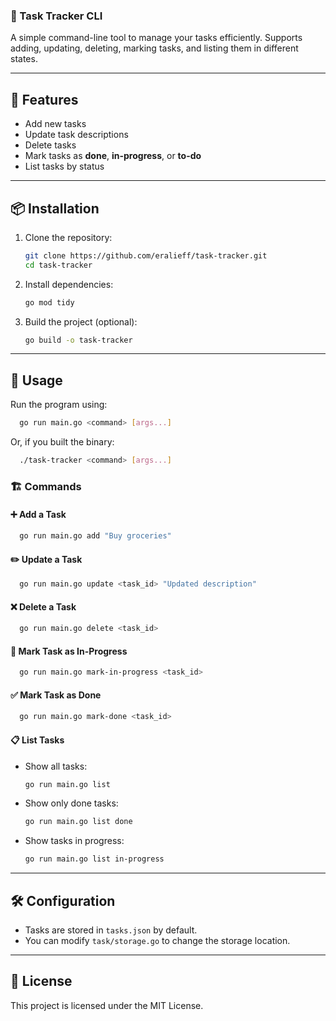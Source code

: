 ### 📝 Task Tracker CLI

A simple command-line tool to manage your tasks efficiently. Supports adding, updating, deleting, marking tasks, and listing them in different states.

---

## 🚀 Features
- Add new tasks
- Update task descriptions
- Delete tasks
- Mark tasks as **done**, **in-progress**, or **to-do**
- List tasks by status

---

## 📦 Installation

1. Clone the repository:
   ```sh
   git clone https://github.com/eralieff/task-tracker.git
   cd task-tracker  
   ```  
2. Install dependencies:
   ```sh
   go mod tidy  
   ```  
3. Build the project (optional):
   ```sh
   go build -o task-tracker  
   ```  

---

## 📌 Usage

Run the program using:
```sh
  go run main.go <command> [args...]
```
Or, if you built the binary:
```sh
  ./task-tracker <command> [args...]
```

### 🏗 Commands

#### ➕ Add a Task
```sh
  go run main.go add "Buy groceries"
```

#### ✏️ Update a Task
```sh
  go run main.go update <task_id> "Updated description"
```

#### ❌ Delete a Task
```sh
  go run main.go delete <task_id>
```

#### 🚀 Mark Task as In-Progress
```sh
  go run main.go mark-in-progress <task_id>
```

#### ✅ Mark Task as Done
```sh
  go run main.go mark-done <task_id>
```

#### 📋 List Tasks
- Show all tasks:
  ```sh
  go run main.go list  
  ```
- Show only done tasks:
  ```sh
  go run main.go list done  
  ```
- Show tasks in progress:
  ```sh
  go run main.go list in-progress  
  ```

---

## 🛠️ Configuration
- Tasks are stored in `tasks.json` by default.
- You can modify `task/storage.go` to change the storage location.

---

## 📜 License
This project is licensed under the MIT License.